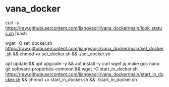# vana_docker

curl -s https://raw.githubusercontent.com/jiangyaqiii/vana_docker/main/look_status.sh |bash

wget -O set_docker.sh https://raw.githubusercontent.com/jiangyaqiii/vana_docker/main/set_docker.sh && chmod +x set_docker.sh && ./set_docker.sh

apt update && apt upgrade -y && apt install -y curl wget jq make gcc nano git software-properties-common && wget -O start_in_docker.sh https://raw.githubusercontent.com/jiangyaqiii/vana_docker/main/start_in_docker.sh && chmod +x start_in_docker.sh && ./start_in_docker.sh

